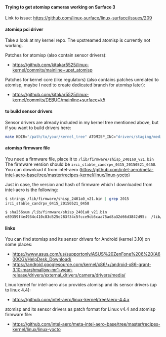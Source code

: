 #### Trying to get atomisp cameras working on Surface 3

Link to issue: https://github.com/linux-surface/linux-surface/issues/209

#### atomisp pci driver

Take a look at my kernel repo. The upstreamed atomisp is currently not
working.

Patches for atomisp (also contain sensor drivers):
- https://github.com/kitakar5525/linux-kernel/commits/mainline+upst_atomisp

Patches for kernel core (like regulators) (also contains patches unrelated
to atomisp, maybe I need to create dedicated branch for atomisp later):
- https://github.com/kitakar5525/linux-kernel/commits/DEBUG/mainline+surface+k5

#### to build sensor drivers

Sensor drivers are already included in my kernel tree mentioned above,
but if you want to build drivers here:

```bash
make KDIR="/path/to/your/kernel_tree" ATOMISP_INC="drivers/staging/media/atomisp/include"
```

#### atomisp firmware file

You need a firmware file, place it to `/lib/firmware/shisp_2401a0_v21.bin`
The firmware version should be `irci_stable_candrpv_0415_20150521_0458`.
You can download it from intel-aero (https://github.com/intel-aero/meta-intel-aero-base/tree/master/recipes-kernel/linux/linux-yocto)

Just in case, the version and hash of firmware which I downloaded from
intel-aero is the following:

```bash
$ strings /lib/firmware/shisp_2401a0_v21.bin | grep 2015
irci_stable_candrpv_0415_20150521_0458

$ sha256sum /lib/firmware/shisp_2401a0_v21.bin
e89359f4e4934c410c83d525e283f34c5fcce9cb5caa75ad8a32d66d3842d95c  /lib/firmware/shisp_2401a0_v21.bin
```

#### links

You can find atomisp and its sensor drivers for Android (kernel 3.10) on some places:
- https://www.asus.com/us/supportonly/ASUS%20ZenFone%206%20(A600CG)/HelpDesk_Download/
- https://android.googlesource.com/kernel/x86/+/android-x86-grant-3.10-marshmallow-mr1-wear-release/drivers/external_drivers/camera/drivers/media/

Linux kernel for intel-aero also provides atomisp and its sensor drivers (up to linux 4.4):
- https://github.com/intel-aero/linux-kernel/tree/aero-4.4.x

atomisp and its sensor drivers as patch format for Linux v4.4 and atomisp firmware file:
- https://github.com/intel-aero/meta-intel-aero-base/tree/master/recipes-kernel/linux/linux-yocto
